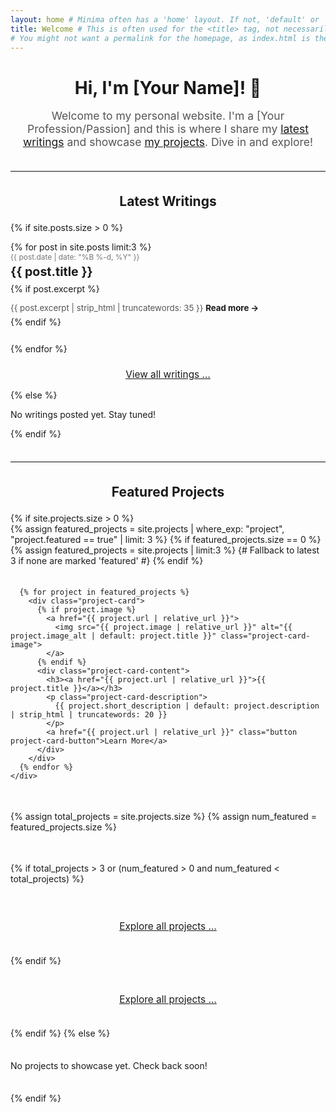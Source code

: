 ```yaml
---
layout: home # Minima often has a 'home' layout. If not, 'default' or 'page' might work.
title: Welcome # This is often used for the <title> tag, not necessarily displayed as H1 by 'home' layout.
# You might not want a permalink for the homepage, as index.html is the default.
---
```


<div class="home-intro">
  <h1>Hi, I'm [Your Name]! 👋</h1>
  <p class="lead">Welcome to my personal website. I'm a [Your Profession/Passion] and this is where I share my <a href="{{ "/blog/" | relative_url }}">latest writings</a> and showcase <a href="{{ "/projects/" | relative_url }}">my projects</a>. Dive in and explore!</p>
  <!-- Add another sentence or two about what visitors can expect -->
</div>

<hr class="home-section-divider">

<section class="home-section">
  <h2><a href="{{ "/blog/" | relative_url }}">Latest Writings</a></h2>
  {% if site.posts.size > 0 %}
    <ul class="post-list-condensed">
      {% for post in site.posts limit:3 %}
        <li class="post-item">
          <span class="post-meta">{{ post.date | date: "%B %-d, %Y" }}</span>
          <h3><a class="post-link" href="{{ post.url | relative_url }}">{{ post.title }}</a></h3>
          {% if post.excerpt %}
            <p class="post-excerpt">{{ post.excerpt | strip_html | truncatewords: 35 }} <a href="{{ post.url | relative_url }}" class="read-more">Read more →</a></p>
          {% endif %}
        </li>
      {% endfor %}
    </ul>
    <p class="view-all-link"><a href="{{ "/blog/" | relative_url }}">View all writings …</a></p>
  {% else %}
    <p>No writings posted yet. Stay tuned!</p>
  {% endif %}
</section>

<hr class="home-section-divider">

<section class="home-section">
  <h2><a href="{{ "/projects/" | relative_url }}">Featured Projects</a></h2>
  {% if site.projects.size > 0 %}
    <div class="featured-projects-grid">
      {% assign featured_projects = site.projects | where_exp: "project", "project.featured == true" | limit: 3 %}
      {% if featured_projects.size == 0 %}
        {% assign featured_projects = site.projects | limit:3 %} {# Fallback to latest 3 if none are marked 'featured' #}
      {% endif %}

      {% for project in featured_projects %}
        <div class="project-card">
          {% if project.image %}
            <a href="{{ project.url | relative_url }}">
              <img src="{{ project.image | relative_url }}" alt="{{ project.image_alt | default: project.title }}" class="project-card-image">
            </a>
          {% endif %}
          <div class="project-card-content">
            <h3><a href="{{ project.url | relative_url }}">{{ project.title }}</a></h3>
            <p class="project-card-description">
              {{ project.short_description | default: project.description | strip_html | truncatewords: 20 }}
            </p>
            <a href="{{ project.url | relative_url }}" class="button project-card-button">Learn More</a>
          </div>
        </div>
      {% endfor %}
    </div>
{% assign total_projects = site.projects.size %}
{% assign num_featured = featured_projects.size %}

{% if total_projects > 3 or (num_featured > 0 and num_featured < total_projects) %}
  <p class="view-all-link"><a href="{{ "/projects/" | relative_url }}">Explore all projects …</a></p>
{% endif %}      <p class="view-all-link"><a href="{{ "/projects/" | relative_url }}">Explore all projects …</a></p>
    {% endif %}
  {% else %}
    <p>No projects to showcase yet. Check back soon!</p>
  {% endif %}
</section>

<!-- Basic SASS/CSS for this page. You would move this to your SASS files. -->
<!-- For now, keeping it inline for simplicity during creation -->
<style>
  .home-intro { text-align: center; margin-bottom: 2.5em; }
  .home-intro h1 { margin-bottom: 0.3em; }
  .home-intro .lead { font-size: 1.25em; color: #555; margin-bottom: 1em;}
  .home-section-divider { margin: 2.5em 0; border: 0; border-top: 1px solid #eee; }
  .home-section h2 { margin-bottom: 1em; text-align: center; }
  .home-section h2 a { text-decoration: none; color: inherit; }
  .home-section h2 a:hover { text-decoration: underline; }

  /* Latest Writings on Homepage */
  .post-list-condensed { list-style: none; padding-left: 0; }
  .post-list-condensed .post-item { margin-bottom: 1.8em; }
  .post-list-condensed .post-meta { display: block; font-size: 0.85em; color: #777; margin-bottom: 0.3em; }
  .post-list-condensed .post-item h3 { margin-top: 0; margin-bottom: 0.4em; font-size: 1.4em; }
  .post-list-condensed .post-item h3 a { text-decoration: none; }
  .post-list-condensed .post-excerpt { font-size: 0.95em; color: #555; margin-bottom: 0.5em; }
  .post-list-condensed .post-excerpt .read-more { font-weight: bold; text-decoration: none; }

  /* Featured Projects on Homepage */
  .featured-projects-grid { display: grid; grid-template-columns: repeat(auto-fit, minmax(280px, 1fr)); gap: 1.5em; margin-bottom: 1.5em; }
  .project-card { border: 1px solid #e0e0e0; border-radius: 8px; overflow: hidden; display: flex; flex-direction: column; background-color: #fff; box-shadow: 0 2px 5px rgba(0,0,0,0.05); }
  .project-card-image { width: 100%; height: 180px; object-fit: cover; /* Ensures image covers the area */ }
  .project-card-content { padding: 1em; flex-grow: 1; display: flex; flex-direction: column; }
  .project-card-content h3 { margin-top: 0; font-size: 1.25em; margin-bottom: 0.5em; }
  .project-card-content h3 a { text-decoration: none; }
  .project-card-description { font-size: 0.9em; color: #666; flex-grow: 1; margin-bottom: 1em; }
  .project-card-button { 
    display: inline-block; padding: 8px 15px; background-color: #007bff; color: white; 
    text-decoration: none; border-radius: 4px; text-align: center; margin-top: auto; /* Pushes button to bottom */
  }
  .project-card-button:hover { background-color: #0056b3; }
  .view-all-link { text-align: center; margin-top: 1.5em; font-size: 1.1em; }
</style>
